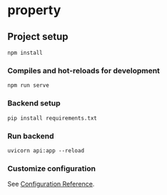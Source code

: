 # property

## Project setup
```
npm install
```

### Compiles and hot-reloads for development
```
npm run serve
```

### Backend setup
```
pip install requirements.txt
```

### Run backend
```
uvicorn api:app --reload
```

<!--
### Compiles and minifies for production
```
npm run build
```

### Run your unit tests
```
npm run test:unit
```
-->
### Customize configuration
See [Configuration Reference](https://cli.vuejs.org/config/).
